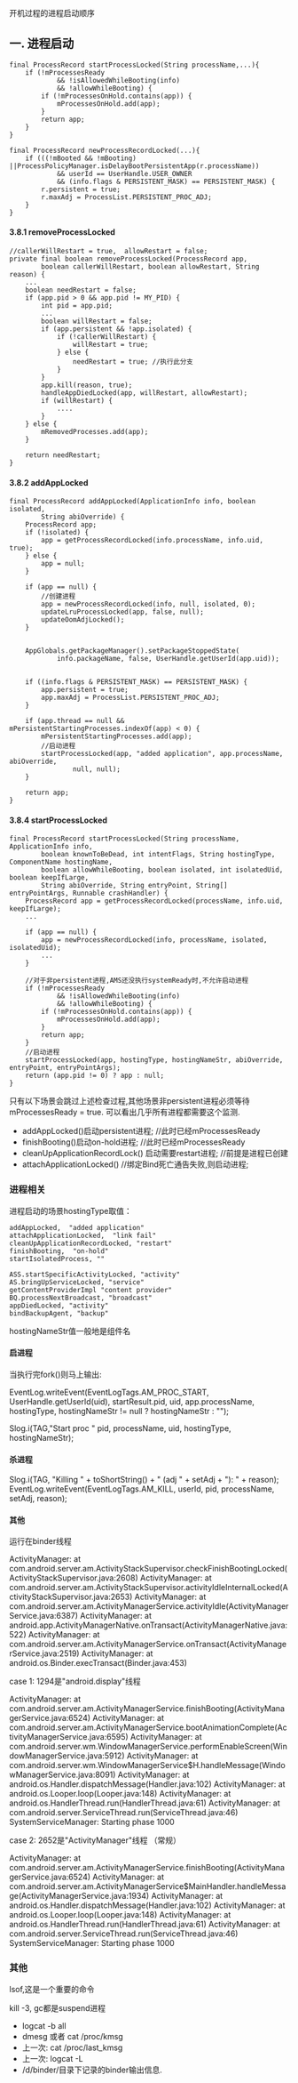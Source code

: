 开机过程的进程启动顺序



## 一. 进程启动

    final ProcessRecord startProcessLocked(String processName,...){
        if (!mProcessesReady
                && !isAllowedWhileBooting(info)
                && !allowWhileBooting) {
            if (!mProcessesOnHold.contains(app)) {
                mProcessesOnHold.add(app);
            }
            return app;
        }
    }
    
    final ProcessRecord newProcessRecordLocked(...){
        if (((!mBooted && !mBooting) ||ProcessPolicyManager.isDelayBootPersistentApp(r.processName))
                && userId == UserHandle.USER_OWNER
                && (info.flags & PERSISTENT_MASK) == PERSISTENT_MASK) {
            r.persistent = true;
            r.maxAdj = ProcessList.PERSISTENT_PROC_ADJ;
        }
    }


#### 3.8.1 removeProcessLocked

    //callerWillRestart = true,  allowRestart = false;
    private final boolean removeProcessLocked(ProcessRecord app,
            boolean callerWillRestart, boolean allowRestart, String reason) {
        ...
        boolean needRestart = false;
        if (app.pid > 0 && app.pid != MY_PID) {
            int pid = app.pid;
            ...
            boolean willRestart = false;
            if (app.persistent && !app.isolated) {
                if (!callerWillRestart) {
                    willRestart = true;
                } else {
                    needRestart = true; //执行此分支
                }
            }
            app.kill(reason, true);
            handleAppDiedLocked(app, willRestart, allowRestart);
            if (willRestart) {
                ....
            }
        } else {
            mRemovedProcesses.add(app);
        }

        return needRestart;
    }

#### 3.8.2 addAppLocked

    final ProcessRecord addAppLocked(ApplicationInfo info, boolean isolated,
            String abiOverride) {
        ProcessRecord app;
        if (!isolated) {
            app = getProcessRecordLocked(info.processName, info.uid, true);
        } else {
            app = null;
        }

        if (app == null) {
            //创建进程
            app = newProcessRecordLocked(info, null, isolated, 0);
            updateLruProcessLocked(app, false, null);
            updateOomAdjLocked();
        }


        AppGlobals.getPackageManager().setPackageStoppedState(
                info.packageName, false, UserHandle.getUserId(app.uid));


        if ((info.flags & PERSISTENT_MASK) == PERSISTENT_MASK) {
            app.persistent = true;
            app.maxAdj = ProcessList.PERSISTENT_PROC_ADJ;
        }

        if (app.thread == null && mPersistentStartingProcesses.indexOf(app) < 0) {
            mPersistentStartingProcesses.add(app);
            //启动进程
            startProcessLocked(app, "added application", app.processName, abiOverride,
                    null, null);
        }

        return app;
    }
    
#### 3.8.4 startProcessLocked

    final ProcessRecord startProcessLocked(String processName, ApplicationInfo info,
            boolean knownToBeDead, int intentFlags, String hostingType, ComponentName hostingName,
            boolean allowWhileBooting, boolean isolated, int isolatedUid, boolean keepIfLarge,
            String abiOverride, String entryPoint, String[] entryPointArgs, Runnable crashHandler) {
        ProcessRecord app = getProcessRecordLocked(processName, info.uid, keepIfLarge);
        ...

        if (app == null) {
            app = newProcessRecordLocked(info, processName, isolated, isolatedUid);
            ...
        }

        //对于非persistent进程,AMS还没执行systemReady时,不允许启动进程
        if (!mProcessesReady
                && !isAllowedWhileBooting(info)
                && !allowWhileBooting) {
            if (!mProcessesOnHold.contains(app)) {
                mProcessesOnHold.add(app);
            }
            return app;
        }
        //启动进程
        startProcessLocked(app, hostingType, hostingNameStr, abiOverride, entryPoint, entryPointArgs);
        return (app.pid != 0) ? app : null;
    }

只有以下场景会跳过上述检查过程,其他场景非persistent进程必须等待mProcessesReady = true. 可以看出几乎所有进程都需要这个监测.

- addAppLocked()启动persistent进程; //此时已经mProcessesReady
- finishBooting()启动on-hold进程; //此时已经mProcessesReady
- cleanUpApplicationRecordLock() 启动需要restart进程; //前提是进程已创建
- attachApplicationLocked() //绑定Bind死亡通告失败,则启动进程;






### 进程相关

进程启动的场景hostingType取值：

    addAppLocked,  "added application"
    attachApplicationLocked,  "link fail"
    cleanUpApplicationRecordLocked, "restart"
    finishBooting,  "on-hold"
    startIsolatedProcess, ""

    ASS.startSpecificActivityLocked, "activity"
    AS.bringUpServiceLocked, "service"
    getContentProviderImpl "content provider"
    BQ.processNextBroadcast, "broadcast"
    appDiedLocked, "activity"
    bindBackupAgent, "backup"

hostingNameStr值一般地是组件名

#### 启进程

当执行完fork()则马上输出:

EventLog.writeEvent(EventLogTags.AM_PROC_START,
                    UserHandle.getUserId(uid), startResult.pid, uid,
                    app.processName, hostingType,
                    hostingNameStr != null ? hostingNameStr : "");
                    

Slog.i(TAG,"Start proc " pid, processName, uid, hostingType,  hostingNameStr);

#### 杀进程

Slog.i(TAG, "Killing " + toShortString() + " (adj " + setAdj + "): " + reason);
EventLog.writeEvent(EventLogTags.AM_KILL, userId, pid, processName, setAdj, reason);


#### 其他

运行在binder线程

ActivityManager: 	at com.android.server.am.ActivityStackSupervisor.checkFinishBootingLocked(ActivityStackSupervisor.java:2608)
ActivityManager: 	at com.android.server.am.ActivityStackSupervisor.activityIdleInternalLocked(ActivityStackSupervisor.java:2653)
ActivityManager: 	at com.android.server.am.ActivityManagerService.activityIdle(ActivityManagerService.java:6387)
ActivityManager: 	at android.app.ActivityManagerNative.onTransact(ActivityManagerNative.java:522)
ActivityManager: 	at com.android.server.am.ActivityManagerService.onTransact(ActivityManagerService.java:2519)
ActivityManager: 	at android.os.Binder.execTransact(Binder.java:453)



case 1:
1294是"android.display"线程

ActivityManager: 	at com.android.server.am.ActivityManagerService.finishBooting(ActivityManagerService.java:6524)
ActivityManager: 	at com.android.server.am.ActivityManagerService.bootAnimationComplete(ActivityManagerService.java:6595)
ActivityManager: 	at com.android.server.wm.WindowManagerService.performEnableScreen(WindowManagerService.java:5912)
ActivityManager: 	at com.android.server.wm.WindowManagerService$H.handleMessage(WindowManagerService.java:8091)
ActivityManager: 	at android.os.Handler.dispatchMessage(Handler.java:102)
ActivityManager: 	at android.os.Looper.loop(Looper.java:148)
ActivityManager: 	at android.os.HandlerThread.run(HandlerThread.java:61)
ActivityManager: 	at com.android.server.ServiceThread.run(ServiceThread.java:46)
SystemServiceManager: Starting phase 1000


case 2:
2652是"ActivityManager"线程 （常规）

ActivityManager: 	at com.android.server.am.ActivityManagerService.finishBooting(ActivityManagerService.java:6524)
ActivityManager: 	at com.android.server.am.ActivityManagerService$MainHandler.handleMessage(ActivityManagerService.java:1934)
ActivityManager: 	at android.os.Handler.dispatchMessage(Handler.java:102)
ActivityManager: 	at android.os.Looper.loop(Looper.java:148)
ActivityManager: 	at android.os.HandlerThread.run(HandlerThread.java:61)
ActivityManager: 	at com.android.server.ServiceThread.run(ServiceThread.java:46)
SystemServiceManager: Starting phase 1000


### 其他

lsof,这是一个重要的命令


kill -3, gc都是suspend进程

- logcat -b all
- dmesg 或者 cat /proc/kmsg
- 上一次: cat /proc/last_kmsg
- 上一次: logcat -L
- /d/binder/目录下记录的binder输出信息.
